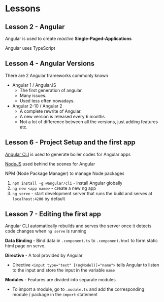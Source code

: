 # Lessons

## Lesson 2 - Angular

Angular is used to create _reactive_ **Single-Paged-Applications**

Angular uses TypeScript

## Lesson 4 - Angular Versions

There are 2 Angular frameworks commonly known

- Angular 1 / AngularJS
  - The first generation of angular.
  - Many issues.
  - Used less often nowadays.
- Angular 2-10 / Angular 2
  - A complete rewrite of Angular.
  - A new version is released every 6 months
  - Not a lot of difference between all the versions, just adding features etc.

## Lesson 6 - Project Setup and the first app

[Angular CLI](https://github.com/angular/angular-cli) is used to generate boiler codes for Angular apps

[NodeJS](https://nodejs.org/en/) used behind the scenes for Angular

NPM (Node Package Manager) to manage Node packages

1. `npm install -g @angular/cli` - install Angular globally
2. `ng new <app name>` - create a new ng app
3. `ng serve` - start development server that runs the build and serves at `localhost:4200` by default

## Lesson 7 - Editing the first app

Angular CLI automatically rebuilds and serves the server once it detects code changes when `ng serve` is running

**Data Binding** - Bind data in `.component.ts` to `.component.html` to form static html page on serve.

**Directive** - A tool provided by Angular

- Directive `<input type="text" [(ngModel)]="name">` tells Angular to listen to the input and store the input in the variable `name`

**Modules** - Features are divided into separate modules

- To import a module, go to `.module.ts` and add the corresponding module / package in the `import` statement
